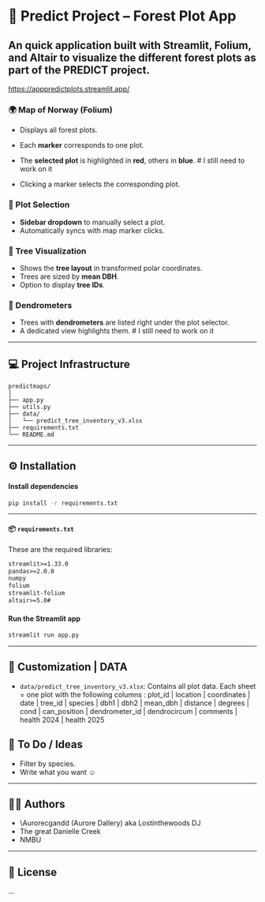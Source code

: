 # 🌲 Predict Project – Forest Plot  App

An quick application built with **Streamlit**, **Folium**, and **Altair** to visualize the different forest plots as part of the **PREDICT project**.
---
https://apppredictplots.streamlit.app/ 

### 🌍 Map of Norway (Folium)
* Displays all forest plots.
* Each **marker** corresponds to one plot.
* The **selected plot** is highlighted in **red**, others in **blue**. # I still need to work on it
  
* Clicking a marker selects the corresponding plot.

### 🧭 Plot Selection
* **Sidebar dropdown** to manually select a plot.
* Automatically syncs with map marker clicks.


### 🌳 Tree Visualization
* Shows the **tree layout** in transformed polar coordinates.
* Trees are sized by **mean DBH**.
* Option to display **tree IDs**.

### 📐 Dendrometers
* Trees with **dendrometers** are listed right under the plot selector.
* A dedicated view highlights them. # I still need to work on it

---

## 💻 Project Infrastructure
```
predictmaps/
│
├── app.py
├── utils.py
├── data/
│   └── predict_tree_inventory_v3.xlsx
├── requirements.txt
└── README.md
```
---

## ⚙️ Installation
#### Install dependencies

```bash
pip install -r requirements.txt
```
---

#### 📦 `requirements.txt`
These are the required libraries:
```txt
streamlit>=1.33.0
pandas>=2.0.0
numpy
folium
streamlit-folium
altair>=5.0#
```

#### Run the Streamlit app

```bash
streamlit run app.py
```
---


## 📁  Customization | DATA 
* `data/predict_tree_inventory_v3.xlsx`: Contains all plot data.
Each sheet = one plot with the following columns :
plot_id |	location |	coordinates |	date |	tree_id |	species	| dbh1 |	dbh2 |	mean_dbh |	distance |	degrees |	cond |	can_position |	dendrometer_id |	dendrocircum |	comments |	health 2024 |	health 2025




## 🧪 To Do / Ideas
* Filter by species.
* Write what you want ☺ 



---

## 🧑‍💻 Authors
* \Aurorecgandd (Aurore Dallery) aka Lostinthewoods DJ
* The great Danielle Creek
* NMBU 
---

## 📜 License
...
